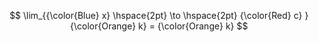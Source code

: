 $$
    \lim_{{\color{Blue} x} \hspace{2pt} \to \hspace{2pt} {\color{Red} c} } {\color{Orange} k} = {\color{Orange} k}
$$